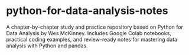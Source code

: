 # python-for-data-analysis-notes
A chapter-by-chapter study and practice repository based on Python for Data Analysis by Wes McKinney. Includes Google Colab notebooks, practical coding examples, and review-ready notes for mastering data analysis with Python and pandas.
